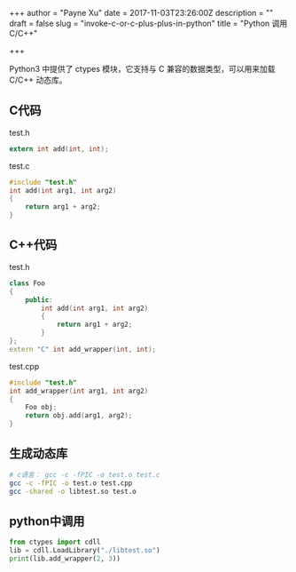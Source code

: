 +++
author = "Payne Xu"
date = 2017-11-03T23:26:00Z
description = ""
draft = false
slug = "invoke-c-or-c-plus-plus-in-python"
title = "Python 调用C/C++"

+++

Python3 中提供了 ctypes 模块，它支持与 C 兼容的数据类型，可以用来加载 C/C++ 动态库。

## C代码

test.h

```c
extern int add(int, int);
```
test.c

```c
#include "test.h"
int add(int arg1, int arg2)
{
    return arg1 + arg2;
}
```
## C++代码

test.h

```c++
class Foo
{
    public:
        int add(int arg1, int arg2)
        {
            return arg1 + arg2;
        }
};
extern "C" int add_wrapper(int, int);
```
test.cpp

```c++
#include "test.h"
int add_wrapper(int arg1, int arg2)
{
    Foo obj;
    return obj.add(arg1, arg2);
}
```
## 生成动态库

```bash
# c语言： gcc -c -fPIC -o test.o test.c
gcc -c -fPIC -o test.o test.cpp
gcc -shared -o libtest.so test.o
```

## python中调用

```python
from ctypes import cdll
lib = cdll.LoadLibrary("./libtest.so")
print(lib.add_wrapper(2, 3))
```

